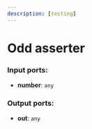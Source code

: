```yaml
---
description: [testing]
---
```


# Odd asserter

### Input ports:

* __number__: ` any `

### Output ports:

* __out__: ` any `

